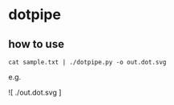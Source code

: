 # dotpipe

## how to use
```
cat sample.txt | ./dotpipe.py -o out.dot.svg
```

e.g.

![ ./out.dot.svg ]
